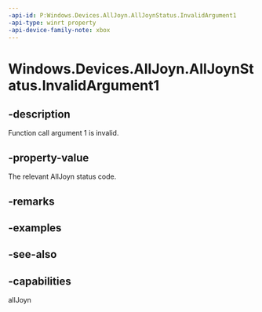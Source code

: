 ```yaml
---
-api-id: P:Windows.Devices.AllJoyn.AllJoynStatus.InvalidArgument1
-api-type: winrt property
-api-device-family-note: xbox
---
```


<!-- Property syntax
public int InvalidArgument1 { get; }
-->

# Windows.Devices.AllJoyn.AllJoynStatus.InvalidArgument1

## -description
Function call argument 1 is invalid.

## -property-value
The relevant AllJoyn status code.

## -remarks

## -examples

## -see-also


## -capabilities
allJoyn
